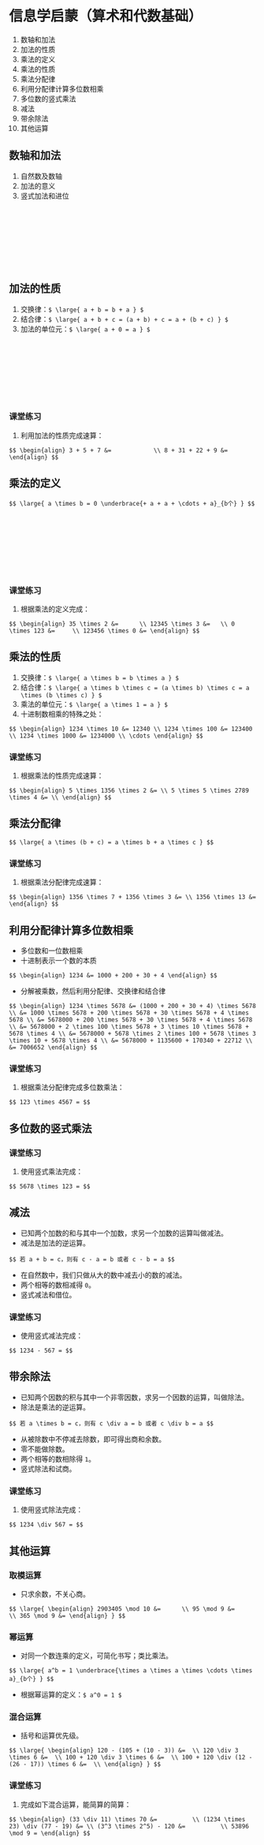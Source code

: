 # 信息学启蒙（算术和代数基础）

1. 数轴和加法
1. 加法的性质
1. 乘法的定义
1. 乘法的性质
1. 乘法分配律
1. 利用分配律计算多位数相乘
1. 多位数的竖式乘法
1. 减法
1. 带余除法
1. 其他运算

		
## 数轴和加法

1. 自然数及数轴<!-- .element: class="fragment fade-in" -->
1. 加法的意义<!-- .element: class="fragment fade-in" -->
1. 竖式加法和进位<!-- .element: class="fragment fade-in" -->
<br/>
<br/>
<br/>
<br/>
<br/>
<br/>
<br/>

		
## 加法的性质

1. 交换律：`$ \large{ a + b = b + a } $`<!-- .element: class="fragment fade-in" -->
1. 结合律：`$ \large{ a + b + c = (a + b) + c = a + (b + c) } $`<!-- .element: class="fragment fade-in" -->
1. 加法的单位元：`$ \large{ a + 0 = a } $`<!-- .element: class="fragment fade-in" -->
<br/>
<br/>
<br/>
<br/>
<br/>
<br/>
<br/>

	
### 课堂练习

1. 利用加法的性质完成速算：

`$$
\begin{align}
    3 + 5 + 7 &=            \\
    8 + 31 + 22 + 9 &=
\end{align}
$$`

		
## 乘法的定义

`$$
\large{
    a \times b = 0 \underbrace{+ a + a + \cdots + a}_{b个}
}
$$`

<br/>
<br/>
<br/>
<br/>
<br/>
<br/>
<br/>

	
### 课堂练习

1. 根据乘法的定义完成：

`$$
\begin{align}
    35 \times 2 &=      \\
    12345 \times 3 &=   \\
    0 \times 123 &=     \\
    123456 \times 0 &=
\end{align}
$$`

		
## 乘法的性质

1. 交换律：`$ \large{ a \times b = b \times a } $`<!-- .element: class="fragment fade-in" -->
1. 结合律：`$ \large{ a \times b \times c = (a \times b) \times c = a \times (b \times c) } $`<!-- .element: class="fragment fade-in" -->
1. 乘法的单位元：`$ \large{ a \times 1 = a } $`<!-- .element: class="fragment fade-in" -->
1. 十进制数相乘的特殊之处：

`$$
\begin{align}
    1234 \times 10 &= 12340 \\
    1234 \times 100 &= 123400 \\
    1234 \times 1000 &= 1234000 \\
    \cdots
\end{align}
$$`<!-- .element: class="fragment fade-in" -->

	
### 课堂练习

1. 根据乘法的性质完成速算：

`$$
\begin{align}
    5 \times 1356 \times 2 &= \\
    5 \times 5 \times 2789 \times 4 &= \\
\end{align}
$$`

		
## 乘法分配律

`$$
\large{
    a \times (b + c) = a \times b + a \times c
}
$$`

	
### 课堂练习

1. 根据乘法分配律完成速算：

`$$
\begin{align}
    1356 \times 7 + 1356 \times 3 &= \\
    1356 \times 13 &=
\end{align}
$$`

		
## 利用分配律计算多位数相乘

- 多位数和一位数相乘
- 十进制表示一个数的本质

`$$
\begin{align}
    1234 &= 1000 + 200 + 30 + 4
\end{align}
$$`<!-- .element: class="fragment fade-in" -->

- 分解被乘数，然后利用分配律、交换律和结合律

`$$
\begin{align}
    1234 \times 5678 &= (1000 + 200 + 30 + 4) \times 5678 \\
                     &= 1000 \times 5678 + 200 \times 5678 + 30 \times 5678 + 4 \times 5678 \\
                     &= 5678000 + 200 \times 5678 + 30 \times 5678 + 4 \times 5678 \\
                     &= 5678000 + 2 \times 100 \times 5678 + 3 \times 10 \times 5678 + 5678 \times 4 \\
                     &= 5678000 + 5678 \times 2 \times 100 + 5678 \times 3 \times 10 + 5678 \times 4 \\
                     &= 5678000 + 1135600 + 170340 + 22712 \\
                     &= 7006652
\end{align}
$$`<!-- .element: class="fragment fade-in" -->

	
### 课堂练习

1. 根据乘法分配律完成多位数乘法：

`$$
    123 \times 4567 =
$$`

		
## 多位数的竖式乘法<!-- .element: class="fragment fade-out" -->

	
### 课堂练习

1. 使用竖式乘法完成：

`$$
    5678 \times 123 =
$$`

		
## 减法

- 已知两个加数的和与其中一个加数，求另一个加数的运算叫做减法。
- 减法是加法的逆运算。

`$$
    若 a + b = c，则有 c - a = b 或者 c - b = a
$$`

- 在自然数中，我们只做从大的数中减去小的数的减法。
- 两个相等的数相减得 `0`。
- 竖式减法和借位。

	
### 课堂练习

- 使用竖式减法完成：

`$$
    1234 - 567 =
$$`

		
## 带余除法

- 已知两个因数的积与其中一个非零因数，求另一个因数的运算，叫做除法。
- 除法是乘法的逆运算。

`$$
    若 a \times b = c，则有 c \div a = b 或者 c \div b = a
$$`

- 从被除数中不停减去除数，即可得出商和余数。
- 零不能做除数。
- 两个相等的数相除得 `1`。
- 竖式除法和试商。

	
### 课堂练习

1. 使用竖式除法完成：

`$$
    1234 \div 567 =
$$`

		
## 其他运算

### 取模运算

- 只求余数，不关心商。

`$$
\large{
\begin{align}
    2903405 \mod 10 &=      \\
    95 \mod 9 &=            \\
    365 \mod 9 &=
\end{align}
}
$$`<!-- .element: class="fragment fade-in" -->

	
### 幂运算

- 对同一个数连乘的定义，可简化书写；类比乘法。

`$$
\large{
    a^b = 1 \underbrace{\times a \times a \times \cdots \times a}_{b个}
}
$$`<!-- .element: class="fragment fade-in" -->

- 根据幂运算的定义：`$ a^0 = 1 $`

	
### 混合运算

- 括号和运算优先级。

`$$
\large{
\begin{align}
    120 - (105 + (10 - 3)) &=  \\
    120 \div 3 \times 6 &=  \\
    100 + 120 \div 3 \times 6 &=  \\
    100 + 120 \div (12 - (26 - 17)) \times 6 &=  \\
\end{align}
}
$$`<!-- .element: class="fragment fade-in" -->

	
### 课堂练习

1. 完成如下混合运算，能简算的简算：

`$$
\begin{align}
    (33 \div 11) \times 70 &=          \\
    (1234 \times 23) \div (77 - 19) &= \\
    (3^3 \times 2^5) - 120 &=          \\
    53896 \mod 9 =
\end{align}
$$`

